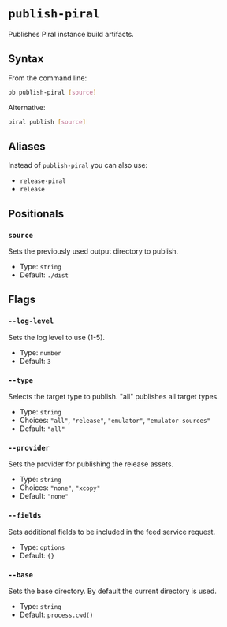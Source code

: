 # `publish-piral`

Publishes Piral instance build artifacts.

## Syntax

From the command line:

```sh
pb publish-piral [source]
```

Alternative:

```sh
piral publish [source]
```

## Aliases

Instead of `publish-piral` you can also use:

- `release-piral`
- `release`

## Positionals

### `source`

Sets the previously used output directory to publish.

- Type: `string`
- Default: `./dist`

## Flags

### `--log-level`

Sets the log level to use (1-5).

- Type: `number`
- Default: `3`

### `--type`

Selects the target type to publish. "all" publishes all target types.

- Type: `string`
- Choices: `"all"`, `"release"`, `"emulator"`, `"emulator-sources"`
- Default: `"all"`

### `--provider`

Sets the provider for publishing the release assets.

- Type: `string`
- Choices: `"none"`, `"xcopy"`
- Default: `"none"`

### `--fields`

Sets additional fields to be included in the feed service request.

- Type: `options`
- Default: `{}`

### `--base`

Sets the base directory. By default the current directory is used.

- Type: `string`
- Default: `process.cwd()`
